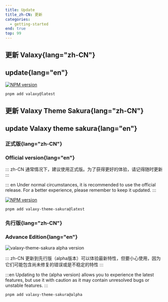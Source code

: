 ```yaml
---
title: Update
title_zh-CN: 更新
categories:
  - getting-started
end: true
top: 99
---
```


## 更新 Valaxy{lang="zh-CN"}

## update{lang="en"}

<a href="https://www.npmjs.com/package/valaxy" rel="nofollow"><img src="https://img.shields.io/npm/v/valaxy?label=valaxy&color=9333ea" alt="NPM version"></a>

<!-- ::: zh-CN
为确保与 `valaxy-theme-sakura` 主题的兼容性，建议您将 Valaxy 更新至最新版本。这样可以保证最佳体验和功能支持。关于最低版本要求，请参阅[安装指南](/guide/installation#兼容性)
::: -->

<!-- ::: en
To ensure compatibility with the `valaxy-theme-sakura` theme, it is recommended to update Valaxy to the latest version. This ensures optimal experience and feature support. For minimum version requirements, please refer to the [installation guide](/guide/installation#compatibility).
::: -->

```bash
pnpm add valaxy@latest
```

## 更新 Valaxy Theme Sakura{lang="zh-CN"}

## update Valaxy theme sakura{lang="en"}

### 正式版{lang="zh-CN"}

### Official version{lang="en"}

::: zh-CN
通常情况下，建议使用正式版。为了获得更好的体验，请记得随时更新
:::

::: en
Under normal circumstances, it is recommended to use the official release. For a better experience, please remember to keep it updated.
:::

<a href="https://www.npmjs.com/package/valaxy-theme-sakura" rel="nofollow"><img src="https://img.shields.io/npm/v/valaxy-theme-sakura?label=valaxy-theme-sakura&color=ff4e6a" alt="NPM version"></a>

```bash
pnpm add valaxy-theme-sakura@latest
```

### 先行版{lang="zh-CN"}

### Advance Edition{lang="en"}

![valaxy-theme-sakura alpha version](https://img.shields.io/npm/v/valaxy-theme-sakura/alpha.svg?label=valaxy-theme-sakura&color=0078E7)

::: zh-CN
更新到先行版（alpha版本）可以体验最新特性，但要小心使用，因为它们可能包含尚未修复的错误或是不稳定的特性
:::

:::en
Updating to the (alpha version) allows you to experience the latest features, but use it with caution as it may contain unresolved bugs or unstable features.
:::

```bash
pnpm add valaxy-theme-sakura@alpha
```
